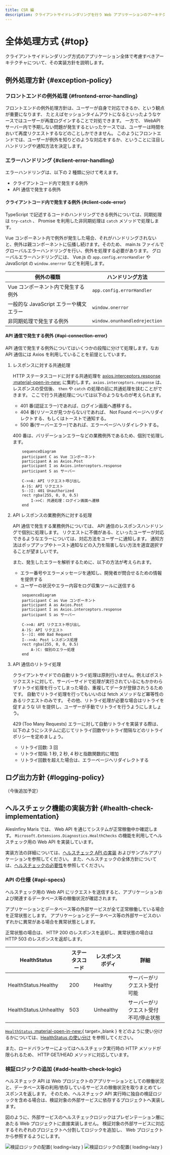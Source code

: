 ```yaml
---
title: CSR 編
description: クライアントサイドレンダリングを行う Web アプリケーションのアーキテクチャについて解説します。
---
```


# 全体処理方式 {#top}

クライアントサイドレンダリング方式のアプリケーション全体で考慮すべきアーキテクチャについて、その実装方針を説明します。

## 例外処理方針 {#exception-policy}

### フロントエンドの例外処理 {#frontend-error-handling}

フロントエンドの例外処理方針は、ユーザーが自身で対応できるか、という観点が重要になります、
たとえばセッションタイムアウトになるといったようなケースではユーザーが再度ログインすることで対処できます。
一方で、 WebAPI サーバー内で予期しない問題が発生するといったケースでは、ユーザーは時間をおいて再度リクエストするなどのことしかできません。
このようにフロントエンドでは、ユーザーが例外を知りどのような対応をするか、ということに注目しハンドリングや通知方法を決定します。

### エラーハンドリング {#client-error-handling}

エラーハンドリングは、以下の 2 種類に分けて考えます。

- クライアントコード内で発生する例外
- API 通信で発生する例外

#### クライアントコード内で発生する例外 {#client-code-error}

TypeScript で記述するコードのハンドリングできる例外については、同期処理は `try-catch` 、 Promise を利用した非同期処理は `catch` メソッドで処理します。

Vue コンポーネント内で例外が発生した場合、それがハンドリングされないと、例外は親コンポーネントに伝播し続けます。そのため、 main.ts ファイルでグローバルエラーハンドリングを行い、例外を処理する必要があります。
グローバルエラーハンドリングには、 Vue.js の `app.config.errorHandler` や JavaScript の `window.onerror` などを利用します。

| 例外の種類 | ハンドリング方法 |
| ---------- | ---------------- |
| Vue コンポーネント内で発生する例外 | `app.config.errorHandler` |
| 一般的な JavaScript エラーや構文エラー | `window.onerror` |
| 非同期処理で発生する例外 | `window.onunhandledrejection` |

#### API 通信で発生する例外 {#api-connection-error}

API 通信で発生する例外についてはいくつかの段階に分けて処理します。なお API 通信には Axios を利用していることを前提としています。

1. レスポンスに対する共通処理

    HTTP ステータスコードに対する共通処理を [axios.interceptors.response :material-open-in-new:](https://axios-http.com/ja/docs/interceptors) に集約します。`axios.interceptors.response` は、レスポンスの受信後、 `then` や `catch` の処理の前に共通処理を挟むことができます。
     ここで行う共通処理については以下のようなものが考えられます。

    - 401 番(認証エラー)であれば、ログイン画面へ遷移する。
    - 404 番(リソースが見つからない)であれば、 Not Found ページへリダイレクトする、もしくはトーストで通知する。
    - 500 番(サーバーエラー)であれば、エラーページへリダイレクトする。

    400 番は、バリデーションエラーなどの業務例外であるため、個別で処理します。

    ```mermaid
        sequenceDiagram
        participant C as Vue コンポーネント
        participant A as Axios.Post
        participant I as Axios.interceptors.response
        participant S as サーバー

        C->>A: API リクエスト呼び出し
        A-)S: API リクエスト
        S--)I: 401 Unauthorized
        rect rgba(255, 0, 0, 0.5)
            I->>C: 共通処理：ログイン画面へ遷移
        end
    ```

1. API レスポンスの業務例外に対する処理

    API 通信で発生する業務例外については、 API 通信のレスポンスハンドリングで個別に処理します。
    リクエストに不備がある、といったユーザーが対応できるようなエラーについては、対応方法をユーザーに通知します。
    通知方法はポップアップやトースト通知などの入力を阻害しない方法を適宜選択することが望ましいです。

    また、発生したエラーを解析するために、以下の方法が考えられます。

    - エラー番号やエラーメッセージを通知し、開発者が問合せるための情報を提供する
    - ユーザーの状況やエラー内容をログ収集ツールに送信する

    ```mermaid
        sequenceDiagram
        participant C as Vue コンポーネント
        participant A as Axios.Post
        participant I as Axios.interceptors.response
        participant S as サーバー

        C->>A: API リクエスト呼び出し
        A-)S: API リクエスト
        S--)I: 400 Bad Request
        I-->>A: Post レスポンス処理
        rect rgba(255, 0, 0, 0.5)
            A-)C: 個別のエラー処理
        end
    ```

1. API 通信のリトライ処理

    クライアントサイドでの自動リトライ処理は原則行いません。例えばポストリクエストに対して、サーバーサイドで処理が実行されているにもかかわらずリトライ処理を行ってしまった場合、重複してデータが登録されうるためです。
    自動でリトライ処理を行ってもいいのは fetch メソッドなど冪等性のあるリクエストのみです。
    その他、リトライ処理が必要な場合はリトライを促すような UI を提供し、ユーザーが手動でリトライを行うようにしましょう。

    429 (Too Many Requests) エラーに対して自動リトライを実装する際は、以下のようにシステムに応じてリトライ回数やリトライ間隔などのリトライポリシーを定めましょう。

    - リトライ回数: 3 回
    - リトライ間隔: 1 秒, 2 秒, 4 秒と指数関数的に増加
    - リトライ回数を超えた場合は、エラーページへリダイレクトする

## ログ出力方針 {#logging-policy}

（今後追加予定）

<!-- ### トランザクション管理 -->

<!-- ## 入力値検査方針 {#validation-policy} -->

<!-- ### セキュリティ対策 -->

## ヘルスチェック機能の実装方針 {#health-check-implementation}

AlesInfiny Maris では、 Web API を通じてシステムが正常稼働中か確認します。
`Microsoft.Extensions.Diagnostics.HealthChecks` の機能を利用してヘルスチェック用の Web API を実装しています。

実装方法の詳細については、[ヘルスチェック API の実装](../../guidebooks/how-to-develop/dotnet/health-check-api.md) およびサンプルアプリケーションを参照してください。
また、ヘルスチェックの全体方針については、[ヘルスチェックの必要性](../overview/dotnet-application-processing-system.md#health-check-necessity)を参照してください。

### API の仕様 {#api-specs}

ヘルスチェック用の Web API にリクエストを送信すると、アプリケーションおよび関連するデータベース等の稼働状況が確認されます。

アプリケーションとデータベース等の外部サービスが全て正常稼働している場合を正常状態とします。
アプリケーションとデータベース等の外部サービスのいずれかに異常がある場合を異常状態とします。

正常状態の場合は、 HTTP 200 のレスポンスを返却し、異常状態の場合は HTTP 503 のレスポンスを返却します。

|      HealthStatus      | ステータスコード | レスポンスボディ |                   詳細                   |
| ---------------------- | ---------------- | ---------------- | ---------------------------------------- |
| HealthStatus.Healthy   | 200              | Healthy          | サーバーがリクエスト受付可能             |
| HealthStatus.Unhealthy | 503              | Unhealthy        | サーバーがリクエスト受付不可/停止状態   |

[`HealthStatus` :material-open-in-new:](https://learn.microsoft.com/ja-jp/dotnet/api/microsoft.extensions.diagnostics.healthchecks.healthstatus){ target=_blank } をどのように使い分けるかについては、[HealthStatus の使い分け](../../guidebooks/how-to-develop/dotnet/health-check-api.md#health-status) を参照してください。

また、ロードバランサーによってはヘルスチェック実行時の HTTP メソッドが限られるため、 HTTP GET/HEAD メソッドに対応しています。

### 検証ロジックの追加 {#add-health-check-logic}

ヘルスチェック API は Web プロジェクトのアプリケーションとしての稼働状況と、データベース等の利用/依存しているサービスの稼働状況を取りまとめてレスポンスを返します。
そのため、ヘルスチェック API 実行時に独自の検証ロジックを含める場合は、検証対象の外部サービスに依存するプロジェクトへ実装します。

図のように、外部サービスのヘルスチェックロジックはプレゼンテーション層にあたる Web プロジェクトに直接実装しません。
検証対象の外部サービスに対応するそれぞれのプロジェクトへ分割してロジックを追加し、 Web プロジェクトから参照するようにします。

![検証ロジックの配置](../../images/app-architecture/client-side-rendering/add-health-check-logic-light.png#only-light){ loading=lazy }
![検証ロジックの配置](../../images/app-architecture/client-side-rendering/add-health-check-logic-dark.png#only-dark){ loading=lazy }
